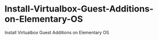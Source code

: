 # Install-Virtualbox-Guest-Additions-on-Elementary-OS
Install Virtualbox Guest Additions on Elementary OS
